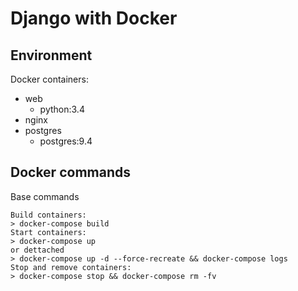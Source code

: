 # Django with Docker

## Environment

Docker containers:

* web
    * python:3.4
* nginx    
* postgres
    * postgres:9.4

## Docker commands

Base commands

```
Build containers:
> docker-compose build
Start containers:
> docker-compose up
or dettached
> docker-compose up -d --force-recreate && docker-compose logs
Stop and remove containers:
> docker-compose stop && docker-compose rm -fv
```